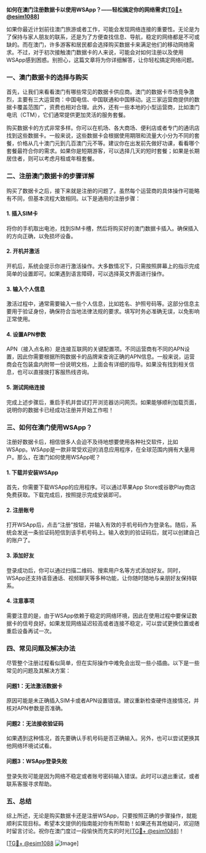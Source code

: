 **如何在澳门注册数据卡以使用WSApp？——轻松搞定你的网络需求[[TG💪+ @esim1088](https://t.me/s/esim1088)]**

如果你最近计划前往澳门旅游或者工作，可能会发现网络连接的重要性。无论是为了保持与家人朋友的联系，还是为了方便查找信息、导航，稳定的网络都是不可或缺的。而在澳门，许多游客和居民都会选择购买数据卡来满足他们的移动网络需求。不过，对于初次接触澳门数据卡的人来说，可能会对如何注册以及使用WSApp感到困惑。别担心，这篇文章将为你详细解答，让你轻松搞定网络问题。

### 一、澳门数据卡的选择与购买

首先，让我们来看看澳门有哪些常见的数据卡供应商。澳门的数据卡市场竞争激烈，主要有三大运营商：中国电信、中国联通和中国移动。这三家运营商提供的数据卡覆盖范围广，资费也相对合理。此外，还有一些本地的小型运营商，比如澳门电讯（CTM），它们通常提供更加灵活的服务套餐。

购买数据卡的方式非常多样。你可以在机场、各大商场、便利店或者专门的通讯店找到这些数据卡。一般来说，这些数据卡会根据使用期限和流量大小分为不同的套餐，价格从几十澳门元到几百澳门元不等。建议你在出发前先做好功课，看看哪个套餐最符合你的需求。如果你是短期游客，可以选择几天的短时套餐；如果是长期居住者，则可以考虑月租或年租套餐。

### 二、注册澳门数据卡的步骤详解

购买了数据卡之后，接下来就是注册的问题了。虽然每个运营商的具体操作可能略有不同，但基本流程大致相同。以下是通用的注册步骤：

#### 1. 插入SIM卡
将你的手机取出电池，找到SIM卡槽，然后将购买好的澳门数据卡插入。确保插入的方向正确，以免损坏设备。

#### 2. 开机并激活
开机后，系统会提示你进行激活操作。大多数情况下，只需按照屏幕上的指示完成简单的设置即可。如果遇到语言障碍，可以选择英文界面进行操作。

#### 3. 输入个人信息
激活过程中，通常需要输入一些个人信息，比如姓名、护照号码等。这部分信息主要用于验证身份，确保符合当地法律法规的要求。填写时务必准确无误，以免影响正常使用。

#### 4. 设置APN参数
APN（接入点名称）是连接互联网的关键配置项。不同运营商有不同的APN设置，因此你需要根据所购数据卡的品牌来查询正确的APN信息。一般来说，运营商会在包装盒内附带一份说明文档，上面会有详细的指导。如果没有找到相关信息，也可以直接拨打客服热线咨询。

#### 5. 测试网络连接
完成上述步骤后，重启手机并尝试打开浏览器访问网页。如果能够顺利加载页面，说明你的数据卡已经成功注册并开始工作啦！

### 三、如何在澳门使用WSApp？

注册好数据卡后，相信很多人会迫不及待地想要使用各种社交软件，比如WSApp。WSApp是一款非常受欢迎的消息应用程序，在全球范围内拥有大量用户。那么，在澳门如何使用WSApp呢？

#### 1. 下载并安装WSApp
首先，你需要下载WSApp的应用程序。可以通过苹果App Store或谷歌Play商店免费获取。下载完成后，按照提示完成安装即可。

#### 2. 注册账号
打开WSApp后，点击“注册”按钮，并输入有效的手机号码作为登录名。随后，系统会发送一条验证码短信到该手机号码上。输入收到的验证码后，就可以创建自己的账户了。

#### 3. 添加好友
登录成功后，你可以通过扫描二维码、搜索用户名等方式添加好友。同时，WSApp还支持语音通话、视频聊天等多种功能，让你随时随地与亲朋好友保持联系。

#### 4. 注意事项
需要注意的是，由于WSApp依赖于稳定的网络环境，因此在使用过程中要保证数据卡的信号良好。如果发现网络延迟较高或者连接不稳定，可以尝试更换位置或者重启设备再试一次。

### 四、常见问题及解决办法

尽管整个注册过程看似简单，但在实际操作中难免会出现一些小插曲。以下是一些常见的问题及其解决方案：

#### 问题1：无法激活数据卡
原因可能是未正确插入SIM卡或者APN设置错误。建议重新检查硬件连接情况，并核对APN参数是否准确。

#### 问题2：无法接收验证码
如果遇到这种情况，首先要确认手机号码是否正确输入。另外，也可以尝试更换其他网络环境试试看。

#### 问题3：WSApp登录失败
登录失败可能是因为网络不稳定或者账号密码输入错误。此时可以退出重试，或者联系客服寻求帮助。

### 五、总结

综上所述，无论是购买数据卡还是注册WSApp，只要按照正确的步骤操作，就能顺利实现目标。希望本文提供的指南能对你有所帮助！如果还有其他疑问，欢迎随时留言讨论。祝你在澳门度过一段愉快而充实的时光[[TG💪+ @esim1088](https://t.me/s/esim1088)]！

[[TG💪+ @esim1088](https://t.me/s/esim1088) ![Image](https://i.postimg.cc/4NQfJmqS/Snipaste-2025-05-13-00-14-12.png)]